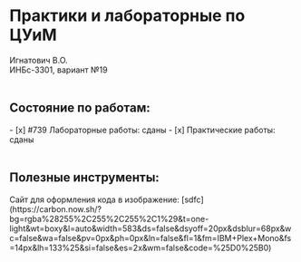 <h1>Практики и лабораторные по ЦУиМ</h1>
Игнатович В.О.<br/>ИНБс-3301, вариант №19
<br/><br/>
<h2>Состояние по работам:</h2>
- [x] #739 Лабораторные работы: сданы
- [x] Практические работы: сданы
<br/>
<br/>
<h2>Полезные инструменты:</h2>
Сайт для оформления кода в изображение: [sdfc](https://carbon.now.sh/?bg=rgba%28255%2C255%2C255%2C1%29&t=one-light&wt=boxy&l=auto&width=583&ds=false&dsyoff=20px&dsblur=68px&wc=false&wa=false&pv=0px&ph=0px&ln=false&fl=1&fm=IBM+Plex+Mono&fs=14px&lh=133%25&si=false&es=2x&wm=false&code=%25D0%25B0)
